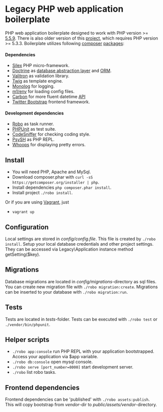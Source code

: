 # Legacy PHP web application boilerplate

PHP web application boilerplate designed to work with PHP version >= [5.5.9](http://php.net/supported-versions.php).
There is also older version of this [project](https://github.com/rikniitt/legacy-php-boilerplate/tree/php-5.3),
which requires PHP version >= 5.3.3.
Boilerplate utilizes following [composer](https://getcomposer.org/doc/) [packages](https://packagist.org/):

#### Dependencies
 * [Silex](http://silex.sensiolabs.org/documentation) PHP micro-framework.
 * [Doctrine](http://www.doctrine-project.org/) as [database abstraction layer](http://docs.doctrine-project.org/projects/doctrine-dbal/en/latest/) and [ORM](http://docs.doctrine-project.org/projects/doctrine-orm/en/latest/).
 * [Valitron](https://github.com/vlucas/valitron) as validation library.
 * [Twig](http://twig.sensiolabs.org/documentation) as template engine.
 * [Monolog](https://github.com/Seldaek/monolog) for logging.
 * [m1/env](https://github.com/m1/Env) for loading config files.
 * [Carbon](https://github.com/briannesbitt/Carbon/tree/1.33.0) for more fluent datetime [API](https://carbon.nesbot.com/docs/)
 * [Twitter Bootstrap](http://getbootstrap.com/css/) frontend framework.

#### Development dependencies
 * [Robo](http://robo.li/getting-started/) as task runner.
 * [PHPUnit](https://phpunit.de/manual/current/en/phpunit-book.html) as test suite.
 * [CodeSniffer](https://github.com/squizlabs/PHP_CodeSniffer/wiki) for checking coding style.
 * [PsySH](https://github.com/bobthecow/psysh) as PHP REPL.
 * [Whoops](https://github.com/filp/whoops/blob/master/docs/API%20Documentation.md) for displaying pretty errors.


## Install
  * You will need PHP, Apache and MySql.
  * Download composer.phar with `curl -sS https://getcomposer.org/installer | php`.
  * Install dependencies `php composer.phar install`.
  * Install project `./robo install`.

  Or if you are using [Vagrant](https://www.vagrantup.com/downloads.html), just

  * `vagrant up`


## Configuration

Local settings are stored in *config/config.file*. This file is created by
`./robo install`. Setup your local database credentials and other project
settings. They can be accessed via Legacy\Application instance method getSetting($key).


## Migrations

Database migrations are located in *config/migrations*-directory as sql files. You can create
new migration file with `./robo migration:create`. Migrations can be inserted
to your database with `./robo migration:run`.


## Tests

Tests are located in *tests*-folder. Tests can be executed with `./robo test`
or `./vendor/bin/phpunit`.


## Helper scripts

  * `./robo app:console` run PHP REPL with your application bootstrapped. Access your application via $app variable.
  * `./robo db:console` open mysql console.
  * `./robo serve [port_number=8000]` start development server.
  * `./robo` list robo tasks.


## Frontend dependencies

Frontend dependencies can be 'published' with `./robo assets:publish`. This will copy bootstrap from *vendor*-dir to
*public/assets/vendor*-directory.
